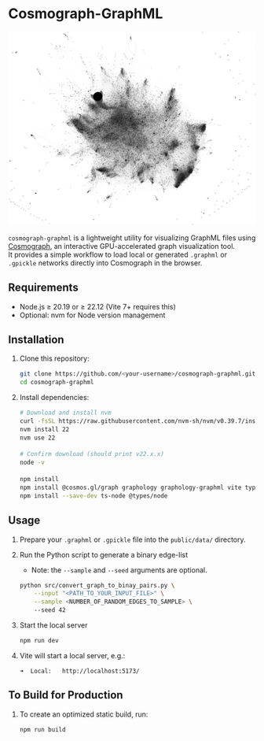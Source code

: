 # Cosmograph-GraphML

![image](image.png)

`cosmograph-graphml` is a lightweight utility for visualizing GraphML files using [Cosmograph](https://cosmograph.app/), an interactive GPU-accelerated graph visualization tool.  
It provides a simple workflow to load local or generated `.graphml` or `.gpickle` networks directly into Cosmograph in the browser.


## Requirements

- Node.js ≥ 20.19 or ≥ 22.12 (Vite 7+ requires this)
- Optional: nvm for Node version management

## Installation

1. Clone this repository:
   ```bash
   git clone https://github.com/<your-username>/cosmograph-graphml.git
   cd cosmograph-graphml
   ```

2. Install dependencies:
    ```bash
    # Download and install nvm
    curl -fsSL https://raw.githubusercontent.com/nvm-sh/nvm/v0.39.7/install.sh | bash
    nvm install 22
    nvm use 22

    # Confirm download (should print v22.x.x)
    node -v

    npm install
    npm install @cosmos.gl/graph graphology graphology-graphml vite typescript
    npm install --save-dev ts-node @types/node
    ```

## Usage
1. Prepare your `.graphml` or `.gpickle` file into the `public/data/` directory.

2. Run the Python script to generate a binary edge-list
    - Note: the `--sample` and `--seed` arguments are optional.
    ```bash
    python src/convert_graph_to_binay_pairs.py \
        --input "<PATH_TO_YOUR_INPUT_FILE>" \
        --sample <NUMBER_OF_RANDOM_EDGES_TO_SAMPLE> \ 
        --seed 42
    ```

2. Start the local server
    ```bash
    npm run dev
    ```

3. Vite will start a local server, e.g.:
    ```arduino
    ➜  Local:   http://localhost:5173/
    ```

## To Build for Production
1. To create an optimized static build, run:
    ```bash
    npm run build
    ```